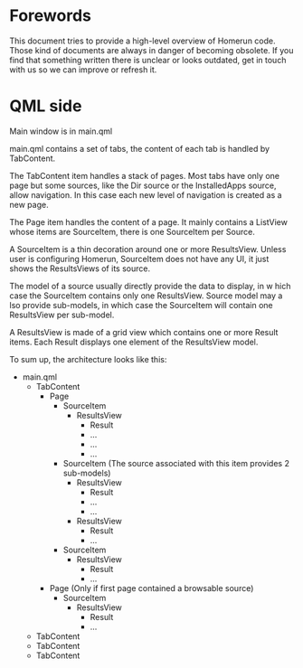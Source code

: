# Forewords

This document tries to provide a high-level overview of Homerun code. Those kind
of documents are always in danger of becoming obsolete. If you find that
something written there is unclear or looks outdated, get in touch with us so
we can improve or refresh it.

# QML side

Main window is in main.qml

main.qml contains a set of tabs, the content of each tab is handled by
TabContent.

The TabContent item handles a stack of pages. Most tabs have only one page but
some sources, like the Dir source or the InstalledApps source, allow
navigation. In this case each new level of navigation is created as a new page.

The Page item handles the content of a page. It mainly contains a ListView
whose items are SourceItem, there is one SourceItem per Source.

A SourceItem is a thin decoration around one or more ResultsView. Unless user
is configuring Homerun, SourceItem does not have any UI, it just shows the
ResultsViews of its source.

The model of a source usually directly provide the data to display, in w
hich case the SourceItem contains only one ResultsView. Source model may a
lso provide sub-models, in which case the SourceItem will contain one
ResultsView per sub-model.

A ResultsView is made of a grid view which contains one or more Result items.
Each Result displays one element of the ResultsView model.

To sum up, the architecture looks like this:

- main.qml
  - TabContent
    - Page
      - SourceItem
        - ResultsView
          - Result
          - ...
          - ...
          - ...
      - SourceItem (The source associated with this item provides 2 sub-models)
        - ResultsView
          - Result
          - ...
          - ...
        - ResultsView
          - Result
          - ...
      - SourceItem
        - ResultsView
          - Result
          - ...
    - Page (Only if first page contained a browsable source)
      - SourceItem
        - ResultsView
          - Result
          - ...
  - TabContent
  - TabContent
  - TabContent
